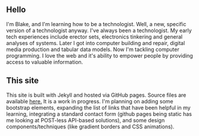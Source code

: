 ## Hello ##
I'm Blake, and I'm learning how to be a technologist. Well, a new, specific version of a technologist anyway. I've 
always been a technologist. My early tech experiences include erector sets, electronics tinkering and general 
analyses of systems. Later I got into computer building and repair, digital media production and tabular data models. 
Now I'm tackling computer programming. I love the web and it's ability to empower people by providing access 
to valuable information. 

## This site ##
This site is built with Jekyll and hosted via GitHub pages. Source files are available <a href="https://github.com/Blake-Jarsky/blake-jarsky.github.io" target="_blank">here.</a> It is a work in 
progress. I'm planning on adding some bootstrap elements, expanding the list of links that have been helpful in my 
learning, integrating a standard contact form (github pages being static has me looking at POST-less API-based 
solutions), and some design components/techniques (like gradient borders and CSS animations). 
